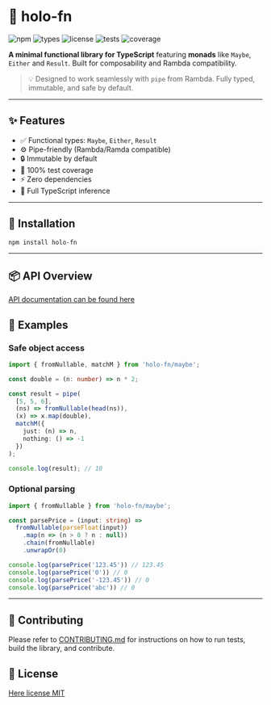 # 🧠 holo-fn
![npm](https://img.shields.io/npm/v/holo-fn?style=flat-square)
![types](https://img.shields.io/npm/types/holo-fn?style=flat-square)
![license](https://img.shields.io/npm/l/holo-fn?style=flat-square)
![tests](https://img.shields.io/badge/tests-passing-green?style=flat-square)
![coverage](https://img.shields.io/badge/coverage-100%25-brightgreen?style=flat-square)

**A minimal functional library for TypeScript** featuring **monads** like `Maybe`, `Either` and `Result`. Built for composability and Rambda compatibility.

> 💡 Designed to work seamlessly with `pipe` from Rambda. Fully typed, immutable, and safe by default.

---

## ✨ Features

- ✅ Functional types: `Maybe`, `Either`, `Result`
- ⚙️ Pipe-friendly (Rambda/Ramda compatible)
- 🔒 Immutable by default
- 🧪 100% test coverage
- ⚡️ Zero dependencies
- 🧠 Full TypeScript inference

---

## 🚀 Installation

```bash
npm install holo-fn
```

---

## 📦 API Overview

[API documentation can be found here](https://richecr.github.io/holo-fn/)

## 🧠 Examples

### Safe object access

```ts
import { fromNullable, matchM } from 'holo-fn/maybe';

const double = (n: number) => n * 2;

const result = pipe(
  [5, 5, 6],
  (ns) => fromNullable(head(ns)),
  (x) => x.map(double),
  matchM({
    just: (n) => n,
    nothing: () => -1
  })
);

console.log(result); // 10
```

### Optional parsing

```ts
import { fromNullable } from 'holo-fn/maybe';

const parsePrice = (input: string) =>
  fromNullable(parseFloat(input))
    .map(n => (n > 0 ? n : null))
    .chain(fromNullable)
    .unwrapOr(0)

console.log(parsePrice('123.45')) // 123.45
console.log(parsePrice('0')) // 0
console.log(parsePrice('-123.45')) // 0
console.log(parsePrice('abc')) // 0
```

---

## 🤝 Contributing

Please refer to [CONTRIBUTING.md](CONTRIBUTING.md) for instructions on how to run tests, build the library, and contribute.

## 📜 License

[Here license MIT](LICENSE)
